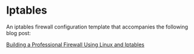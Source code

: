 Iptables
========

An iptables firewall configuration template that accompanies the following blog post:

[Building a Professional Firewall Using Linux and Iptables](http://danielmiessler.com/blog/professional-firewall-iptables/"firewalling")
